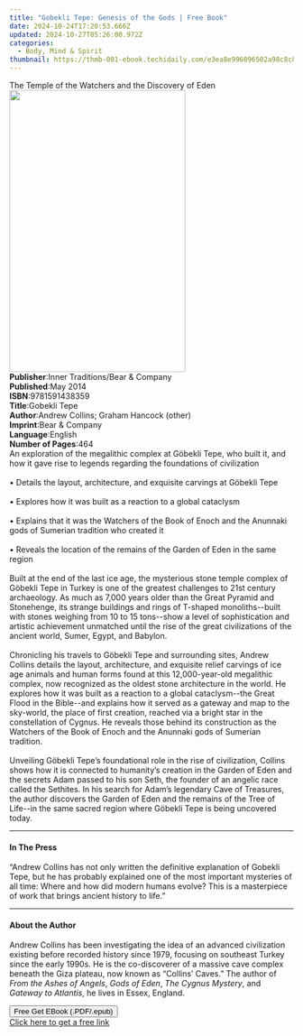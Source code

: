 ```yaml
---
title: "Gobekli Tepe: Genesis of the Gods | Free Book"
date: 2024-10-24T17:20:53.666Z
updated: 2024-10-27T05:26:00.972Z
categories:
  - Body, Mind & Spirit
thumbnail: https://thmb-001-ebook.techidaily.com/e3ea8e996096502a98c8c88dd20a1e0d3ef6a2bb299d09db0a2250b174a47c6e.jpg
---
```

<main id="book-container">
  <div class="flex flex-col">
    <div class="book-brief flex-1 py-6 px-4 sm:p-6 md:py-10 md:px-8">
      <!-- brief-->
      <div class="book-brief-main">
        The Temple of the Watchers and the Discovery of Eden
      </div>
    </div>
    <div
      class="book-meta-info flex-1 grid gap-4 col-start-1 col-end-3 row-start-1 sm:mb-6 sm:grid-cols-4 lg:gap-6 lg:col-start-2 lg:row-end-6 lg:row-span-6 lg:mb-0"
    >
      <div
        class="book-meta-info-left place-content-center mt-4 p-4 text-sm leading-6 col-start-2 col-span-2 dark:text-slate-400"
      >
        <img
          class="w-full h-500 object-cover rounded-lg sm:h-255 sm:col-span-2 lg:col-span-full"
          src="https://img-001-ebook.techidaily.com/5b589d3201a0ce207dd7151d36ca507b50e53c485926974d28655986c41563b7.jpg"
          alt=""
          width="312"
          height="500"
        />
      </div>
      <div
        class="book-meta-info-right mt-2 col-start-1 row-start-2 col-span-3 self-center"
      >
        <!-- meta data  -->
        <div class="flex flex-col px-4 md:px-8">
          <div class="flex-1">
            <strong>Publisher</strong>:<span class="px-2"
              >Inner Traditions/Bear &amp; Company</span
            >
          </div>
          <div class="flex-1">
            <strong>Published</strong>:<span class="px-2">May 2014</span>
          </div>
          <div class="flex-1">
            <strong>ISBN</strong>:<span class="px-2">9781591438359</span>
          </div>
          <div class="flex-1">
            <strong>Title</strong>:<span class="px-2">Gobekli Tepe</span>
          </div>
          <div class="flex-1">
            <strong>Author</strong>:<span class="px-2"
              >Andrew Collins; Graham Hancock (other)</span
            >
          </div>
          <div class="flex-1">
            <strong>Imprint</strong>:<span class="px-2"
              >Bear &amp; Company</span
            >
          </div>
          <div class="flex-1">
            <strong>Language</strong>:<span class="px-2">English</span>
          </div>
          <div class="flex-1">
            <strong>Number of Pages</strong>:<span class="px-2">464</span>
          </div>
        </div>
      </div>
    </div>
    <div class="book-description flex-1 py-6 px-4 sm:p-6 md:py-10 md:px-8">
      <div class="book-description-main">
        <div accordion-content="" id="description">
          An exploration of the megalithic complex at Göbekli Tepe, who built
          it, and how it gave rise to legends regarding the foundations of
          civilization <br />
          <br />• Details the layout, architecture, and exquisite carvings at
          Göbekli Tepe <br />
          <br />• Explores how it was built as a reaction to a global cataclysm
          <br />
          <br />• Explains that it was the Watchers of the Book of Enoch and the
          Anunnaki gods of Sumerian tradition who created it <br />
          <br />• Reveals the location of the remains of the Garden of Eden in
          the same region <br />
          <br />Built at the end of the last ice age, the mysterious stone
          temple complex of Göbekli Tepe in Turkey is one of the greatest
          challenges to 21st century archaeology. As much as 7,000 years older
          than the Great Pyramid and Stonehenge, its strange buildings and rings
          of T-shaped monoliths--built with stones weighing from 10 to 15
          tons--show a level of sophistication and artistic achievement
          unmatched until the rise of the great civilizations of the ancient
          world, Sumer, Egypt, and Babylon. <br />
          <br />Chronicling his travels to Göbekli Tepe and surrounding sites,
          Andrew Collins details the layout, architecture, and exquisite relief
          carvings of ice age animals and human forms found at this
          12,000-year-old megalithic complex, now recognized as the oldest stone
          architecture in the world. He explores how it was built as a reaction
          to a global cataclysm--the Great Flood in the Bible--and explains how
          it served as a gateway and map to the sky-world, the place of first
          creation, reached via a bright star in the constellation of Cygnus. He
          reveals those behind its construction as the Watchers of the Book of
          Enoch and the Anunnaki gods of Sumerian tradition. <br />
          <br />Unveiling Göbekli Tepe’s foundational role in the rise of
          civilization, Collins shows how it is connected to humanity’s creation
          in the Garden of Eden and the secrets Adam passed to his son Seth, the
          founder of an angelic race called the Sethites. In his search for
          Adam’s legendary Cave of Treasures, the author discovers the Garden of
          Eden and the remains of the Tree of Life--in the same sacred region
          where Göbekli Tepe is being uncovered today.
        </div>
        <div class="accordion-fader"></div>
      </div>
    </div>
    <div class="book-excerpts flex-1 py-6 px-4 sm:p-6 md:py-10 md:px-8">
      <!-- excerpts-->
      <div class="book-excerpts-main">
        <hr />
        <h4 class="placeholder placeholder-heading">
          <span>In The Press</span>
        </h4>
        <p>
          “Andrew Collins has not only written the definitive explanation of
          Gobekli Tepe, but he has probably explained one of the most important
          mysteries of all time: Where and how did modern humans evolve? This is
          a masterpiece of work that brings ancient history to life.”
        </p>
      </div>
    </div>
    <div class="book-about-author flex-1 py-6 px-4 sm:p-6 md:py-10 md:px-8">
      <!-- about author-->
      <div class="book-main-author-main">
        <hr />
        <h4 class="placeholder placeholder-heading">
          <span>About the Author</span>
        </h4>
        <p>
          Andrew Collins has been investigating the idea of an advanced
          civilization existing before recorded history since 1979, focusing on
          southeast Turkey since the early 1990s. He is the co-discoverer of a
          massive cave complex beneath the Giza plateau, now known as “Collins’
          Caves.” The author of <i>From the Ashes of Angels</i>,
          <i>Gods of Eden</i>, <i>The Cygnus Mystery</i>, and
          <i>Gateway to Atlantis</i>, he lives in Essex, England.
        </p>
      </div>
    </div>
    <div class="book-free-get flex-1 py-6 px-4 sm:p-6 md:py-10 md:px-8">
      <button
        id="btn-free-get"
        class="bg-blue-500 hover:bg-blue-700 text-white font-bold py-2 px-4 rounded"
      >
        Free Get EBook (.PDF/.epub)
      </button>
      <div id="countdown-display" class="px-2 text-lg mt-2"></div>
      <a
        id="free-link"
        class="hidden bg-blue-500 hover:bg-blue-700 text-white font-bold py-2 px-4 rounded"
        href="https://www.ebooks.com/en-us/book/95782324/gobekli-tepe-genesis-of-the-gods/andrew-collins/"
        target="_blank"
        >Click here to get a free link</a
      >
    </div>
    <script>
      let countdownTime = 0;
      let countdownInterval = null;
      document
        .getElementById('btn-free-get')
        .addEventListener('click', startCountdown);
      function startCountdown() {
        countdownTime = new Date().getTime() + 60000 * 3;
        countdownInterval = setInterval(updateCountdown, 1000);
        document.getElementById('btn-free-get').disabled = true;
        document
          .getElementById('btn-free-get')
          .classList.add('bg-gray-500', 'cursor-not-allowed');
      }
      function updateCountdown() {
        let currentTime = new Date().getTime();
        let timeLeft = countdownTime - currentTime;
        let secondsLeft = Math.floor(timeLeft / 1000);
        document.getElementById('countdown-display').innerHTML =
          `Remaining time: ${secondsLeft} seconds.`;
        if (secondsLeft <= 0) {
          clearInterval(countdownInterval);
          document.getElementById('btn-free-get').classList.add('hidden');
          document.getElementById('free-link').classList.remove('hidden');
          document.getElementById('countdown-display').innerHTML = '';
        }
      }
    </script>
  </div>
</main>

<ins class="adsbygoogle"
      style="display:block"
      data-ad-client="ca-pub-7571918770474297"
      data-ad-slot="8358498916"
      data-ad-format="auto"
      data-full-width-responsive="true"></ins>
    